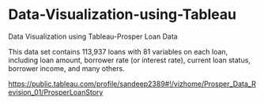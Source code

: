 # Data-Visualization-using-Tableau
Data Visualization using Tableau-Prosper Loan Data

This data set contains 113,937 loans with 81 variables on each loan, including loan amount, borrower rate (or interest rate), current loan status, borrower income, and many others.

https://public.tableau.com/profile/sandeep2389#!/vizhome/Prosper_Data_Revision_01/ProsperLoanStory
